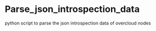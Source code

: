 # Parse_json_introspection_data
python script to parse the json introspection data of overcloud nodes
